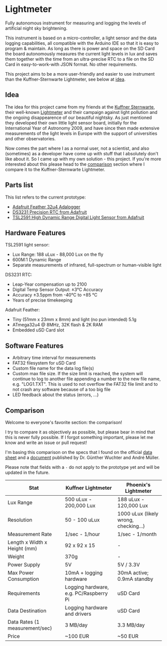 # Lightmeter

Fully autonomous instrument for measuring and logging the levels of artificial night sky brightening.

This instrument is based on a micro-controller, a light sensor and the data logging capabilities, all compatible with the Arduino IDE so that it is easy to program & maintain. As long as there is power and space on the SD Card the board autonomously measures the current light levels in lux and saves them together with the time from an ultra-precise RTC to a file on the SD Card in easy-to-work-with JSON format. No other requirements.

This project aims to be a more user-friendly and easier to use instrument than the Kuffner-Sternwarte Lightmeter, see below at [idea](https://github.com/Phoenix1747/Lightmeter#idea).

## Idea

The idea for this project came from my friends at the [Kuffner Sternwarte](http://kuffner-sternwarte.at), their well-known [Lightmeter](http://hms.sternhell.at/lightwiki) and their campaign against light pollution and the ongoing disappearence of our beautiful nightsky. As just mentioned they developed their own little light sensor board, initially for the International Year of Astronomy 2009, and have since then made extensive measurements of the light levels in Europe with the support of universities and other observatories.

Now comes the part where I as a normal user, not a scientist, and also (sometimes) as a developer have come up with stuff that I absolutely don't like about it. So I came up with my own solution - this project. If you're more interested about this please head to the [comparison](https://github.com/Phoenix1747/Lightmeter#comparison) section where I compare it to the Kuffner-Sternwarte Lightmeter.

## Parts list

This list refers to the current prototype:

* [Adafruit Feather 32u4 Adalogger](https://learn.adafruit.com/adafruit-feather-32u4-adalogger/overview)
* [DS3231 Precision RTC from Adafruit](https://learn.adafruit.com/adafruit-ds3231-precision-rtc-breakout/overview)
* [TSL2591 High Dynamic Range Digital Light Sensor from Adafruit](https://learn.adafruit.com/adafruit-tsl2591)

## Hardware Features

TSL2591 light sensor:
* Lux Range: 188 uLux - 88,000 Lux on the fly
* 600M:1 Dynamic Range
* Separate measurements of infrared, full-spectrum or human-visible light

DS3231 RTC:
* Leap-Year compensation up to 2100
* Digital Temp Sensor Output: ±3°C Accuracy
* Accuracy ±3.5ppm from -40°C to +85 °C
* Years of precise timekeeping

Adafruit Feather:
* Tiny (51mm x 23mm x 8mm) and light (no pun intended) 5.1g
* ATmega32u4 @ 8MHz, 32K flash & 2K RAM 
* Embedded uSD Card slot

## Software Features

* Arbitrary time interval for measurements
* FAT32 filesystem for uSD Card
* Custom file name for the data log file(s)
* Custom max file size. If the size limit is reached, the system will continue to log to another file appending a number to the new file name, e.g. "LOG1.TXT". This is used to not overflow the FAT32 file limit and to not crash any software because of a too big file
* LED feedback about the status (errors, ...)

## Comparison

Welcome to everyone's favorite section: the comparison!

I try to compare it as objectively as possible, but please bear in mind that this is never fully possible. If I forgot something important, please let me know and write an issue or pull request!

I'm basing this comparison on the specs that I found on the official [data sheet](http://hms.sternhell.at/lightwiki/images/3/30/Lightmeter_specifications.pdf) and a [document](http://hms.sternhell.at/lightwiki/images/a/a7/Mueller_Low_Cost_Luxmeter.pdf) published by Dr. Günther Wuchter and André Müller.

Please note that fields with a `-` do not apply to the prototype yet and will be updated in the future.

| Stat | Kuffner Lightmeter | Phoenix's Lightmeter |
| --- | --- | --- |
| Lux Range | 500 uLux - 200,000 Lux | 188 uLux - 120,000 Lux |
| Resolution | 50 - 100 uLux | 1000 uLux (likely wrong, checking...) |
| Measurement Rate | 1/sec - 1/hour | 1/sec - 1/month |
| Length x Width x Height (mm) | 92 x 92 x 15 | - |
| Weight | 370g | - |
| Power Supply | 5V | 5V / 3.3V |
| Max Power Consumption | 10mA + logging hardware | 30mA active; 0.9mA standby |
| Requirements | Logging hardware, e.g. PC/Raspberry Pi | uSD Card |
| Data Destination | Logging hardware and drivers | uSD Card |
| Data Rates (1 measurement/sec) | 3 MB/day | 3.3 MB/day |
| Price | ~100 EUR | ~50 EUR |
